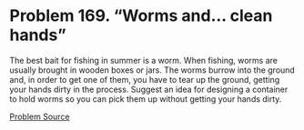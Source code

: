 # Problem 169. “Worms and... clean hands”

The best bait for fishing in summer is a worm. When fishing, worms are usually brought in wooden boxes or jars. The worms burrow into the ground and, in order to get one of them, you have to tear up the ground, getting your hands dirty in the process. Suggest an idea for designing a container to hold worms so you can pick them up without getting your hands dirty.

[Problem Source](https://www.trizland.ru/tasks/1421/)